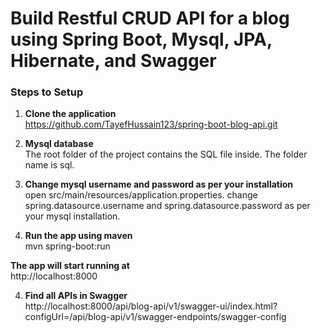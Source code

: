 # **Build Restful CRUD API for a blog using Spring Boot, Mysql, JPA, Hibernate, and Swagger**

### **Steps to Setup**

1. **Clone the application** <br />
https://github.com/TayefHussain123/spring-boot-blog-api.git
2. **Mysql database** <br />
The root folder of the project contains the SQL file inside. The folder name is sql.

3. **Change mysql username and password as per your installation** <br />
open src/main/resources/application.properties.
change spring.datasource.username and spring.datasource.password as per your mysql installation.

4. **Run the app using maven** <br />
mvn spring-boot:run

**The app will start running at** <br />
http://localhost:8000

4. **Find all APIs in Swagger**<br />
http://localhost:8000/api/blog-api/v1/swagger-ui/index.html?configUrl=/api/blog-api/v1/swagger-endpoints/swagger-config